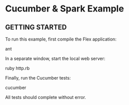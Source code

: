 Cucumber & Spark Example
=============================================

## GETTING STARTED

To run this example, first compile the Flex application:

  ant

In a separate window, start the local web server:

  ruby http.rb

Finally, run the Cucumber tests:

  cucumber

All tests should complete without error.